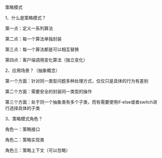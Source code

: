  策略模式


1、什么是策略模式？

第一点：定义一系列算法

第二点：每一个算法单独封装

第三点：每一个算法都是可以相互替换

第四点：客户端调用变化算法（独立变化）


2、应用场景？（抽象概念）

第一个方面：针对同一类型问题多种处理方式，仅仅只是具体的行为有差别

第二个方面：需要安全的封装同一类型的操作

第三个方面：处于同一个抽象类有多个子类，而有需要使用if-else或者switch进行选择具体的子类


3、策略模式角色？

角色一：策略接口

角色二：策略实现类

角色三：策略上下文（可以忽略）
